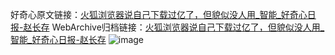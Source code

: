 好奇心原文链接：[火狐浏览器说自己下载过亿了，但貌似没人用_智能_好奇心日报-赵长存](https://www.qdaily.com/articles/8424.html)
WebArchive归档链接：[火狐浏览器说自己下载过亿了，但貌似没人用_智能_好奇心日报-赵长存](http://web.archive.org/web/20190623152826/https://www.qdaily.com/articles/8424.html)
![image](http://ww3.sinaimg.cn/large/007d5XDpgy1g3vd3zw59yj30u02gv4p4)